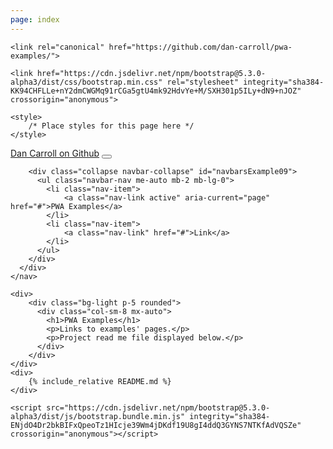 ```yaml
---
page: index
---
```


<!doctype html>
<html lang="en">
  <head>
    <meta charset="utf-8">
    <meta name="viewport" content="width=device-width, initial-scale=1">
    <meta name="description" content="">
    <meta name="author" content="Dan Carroll">
    <title>PWA Examples by Dan Carroll</title>

    <link rel="canonical" href="https://github.com/dan-carroll/pwa-examples/">

    <link href="https://cdn.jsdelivr.net/npm/bootstrap@5.3.0-alpha3/dist/css/bootstrap.min.css" rel="stylesheet" integrity="sha384-KK94CHFLLe+nY2dmCWGMq91rCGa5gtU4mk92HdvYe+M/SXH301p5ILy+dN9+nJOZ" crossorigin="anonymous">

    <style>
        /* Place styles for this page here */
    </style>

  </head>
  <body>

<main>
  <div class="container">
    <nav class="navbar navbar-expand-lg bg-light rounded" aria-label="Eleventh navbar example">
      <div class="container-fluid">
        <a class="navbar-brand" href="https://dan-carroll.github.io/">Dan Carroll on Github</a>
        <button class="navbar-toggler" type="button" data-bs-toggle="collapse" data-bs-target="#navbarsExample09" aria-controls="navbarsExample09" aria-expanded="false" aria-label="Toggle navigation">
            <span class="navbar-toggler-icon"></span>
        </button>

        <div class="collapse navbar-collapse" id="navbarsExample09">
          <ul class="navbar-nav me-auto mb-2 mb-lg-0">
            <li class="nav-item">
                <a class="nav-link active" aria-current="page" href="#">PWA Examples</a>
            </li>
            <li class="nav-item">
                <a class="nav-link" href="#">Link</a>
            </li>
          </ul>
        </div>
      </div>
    </nav>

    <div>
        <div class="bg-light p-5 rounded">
          <div class="col-sm-8 mx-auto">
            <h1>PWA Examples</h1>
            <p>Links to examples' pages.</p>
            <p>Project read me file displayed below.</p>
          </div>
        </div>
    </div>
    <div>
        {% include_relative README.md %}
    </div>
  </div>
</main>

    <script src="https://cdn.jsdelivr.net/npm/bootstrap@5.3.0-alpha3/dist/js/bootstrap.bundle.min.js" integrity="sha384-ENjdO4Dr2bkBIFxQpeoTz1HIcje39Wm4jDKdf19U8gI4ddQ3GYNS7NTKfAdVQSZe" crossorigin="anonymous"></script>
  </body>
</html>
